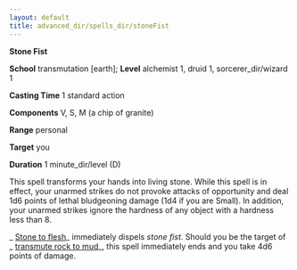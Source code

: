 ```yaml
---
layout: default
title: advanced_dir/spells_dir/stoneFist
---
```

 **Stone Fist**

**School** transmutation [earth]; **Level** alchemist 1, druid 1, sorcerer_dir/wizard 1

**Casting Time** 1 standard action

**Components** V, S, M (a chip of granite)

**Range** personal

**Target** you

**Duration** 1 minute_dir/level (D)

This spell transforms your hands into living stone. While this spell is in effect, your unarmed strikes do not provoke attacks of opportunity and deal 1d6 points of lethal bludgeoning damage (1d4 if you are Small). In addition, your unarmed strikes ignore the hardness of any object with a hardness less than 8.

_ [Stone to flesh](../../spells_dir/stoneToFlesh#_stone-to-flesh)_ immediately dispels _stone fist_. Should you be the target of _ [transmute rock to mud](../../spells_dir/transmuteRockToMud#_transmute-rock-to-mud)_, this spell immediately ends and you take 4d6 points of damage.

